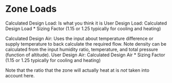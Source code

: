 
# Zone Loads

Calculated Design Load: Is what you think it is
User Design Load: Calculated Design Load * Sizing Factor (1.15 or 1.25 typically for cooling and heating)

Calculated Design Air: Uses the input about temperature difference or supply temperature to back calculate the required flow.
                       Note density can be calculated from the input humidity ratio, temperature, and total pressure (function of altitude).
User Design Air: Calculated Design Air * Sizing Factor (1.15 or 1.25 typically for cooling and heating)

Note that the ratio that the zone will actually heat at is *not* taken into account here.
